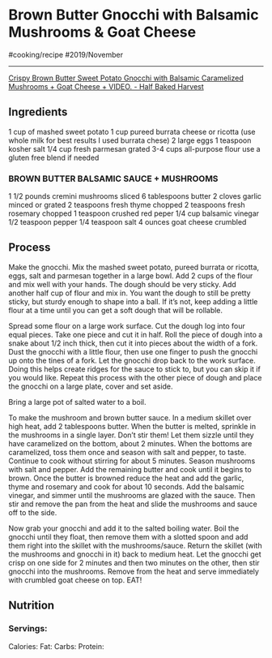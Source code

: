 # Brown Butter Gnocchi with Balsamic Mushrooms & Goat Cheese
#cooking/recipe #2019/November
- - - -
[Crispy Brown Butter Sweet Potato Gnocchi with Balsamic Caramelized Mushrooms + Goat Cheese + VIDEO. - Half Baked Harvest](https://www.halfbakedharvest.com/crispy-brown-butter-sweet-potato-gnocchi-balsamic-caramelized-mushrooms-goat-cheese/)

## Ingredients
1 cup of mashed sweet potato
1 cup pureed burrata cheese or ricotta (use whole milk for best results I used burrata chese)
2 large eggs
1 teaspoon kosher salt
1/4 cup fresh parmesan grated
3-4 cups all-purpose flour use a gluten free blend if needed

### BROWN BUTTER BALSAMIC SAUCE + MUSHROOMS
1 1/2 pounds cremini mushrooms sliced
6 tablespoons butter
2 cloves garlic minced or grated
2 teaspoons fresh thyme chopped
2 teaspoons fresh rosemary chopped
1 teaspoon crushed red peper
1/4 cup balsamic vinegar
1/2 teaspoon pepper
1/4 teaspoon salt
4 ounces goat cheese crumbled

## Process
Make the gnocchi. Mix the mashed sweet potato, pureed burrata or ricotta, eggs, salt and parmesan together in a large bowl. Add 2 cups of the flour and mix well with your hands. The dough should be very sticky. Add another half cup of flour and mix in. You want the dough to still be pretty sticky, but sturdy enough to shape into a ball. If it’s not, keep adding a little flour at a time until you can get a soft dough that will be rollable.

Spread some flour on a large work surface. Cut the dough log into four equal pieces. Take one piece and cut it in half. Roll the piece of dough into a snake about 1/2 inch thick, then cut it into pieces about the width of a fork. Dust the gnocchi with a little flour, then use one finger to push the gnocchi up onto the tines of a fork. Let the gnocchi drop back to the work surface. Doing this helps create ridges for the sauce to stick to, but you can skip it if you would like. Repeat this process with the other piece of dough and place the gnocchi on a large plate, cover and set aside.

Bring a large pot of salted water to a boil.

To make the mushroom and brown butter sauce. In a medium skillet over high heat, add 2 tablespoons butter. When the butter is melted, sprinkle in the mushrooms in a single layer. Don’t stir them! Let them sizzle until they have caramelized on the bottom, about 2 minutes. When the bottoms are caramelized, toss them once and season with salt and pepper, to taste. Continue to cook without stirring for about 5 minutes. Season mushrooms with salt and pepper. Add the remaining butter and cook until it begins to brown. Once the butter is browned reduce the heat and add the garlic, thyme and rosemary and cook for about 10 seconds. Add the balsamic vinegar, and simmer until the mushrooms are glazed with the sauce. Then stir and remove the pan from the heat and slide the mushrooms and sauce off to the side.

Now grab your gnocchi and add it to the salted boiling water. Boil the gnocchi until they float, then remove them with a slotted spoon and add them right into the skillet with the mushrooms/sauce. Return the skillet (with the mushrooms and gnocchi in it) back to medium heat. Let the gnocchi get crisp on one side for 2 minutes and then two minutes on the other, then stir gnocchi into the mushrooms. Remove from the heat and serve immediately with crumbled goat cheese on top. EAT!

## Nutrition
### Servings:
Calories: 
Fat: 
Carbs: 
Protein: 